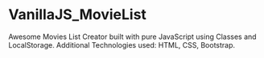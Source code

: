 # VanillaJS_MovieList
Awesome Movies List Creator built with pure JavaScript using Classes and LocalStorage.
Additional Technologies used: HTML, CSS, Bootstrap.